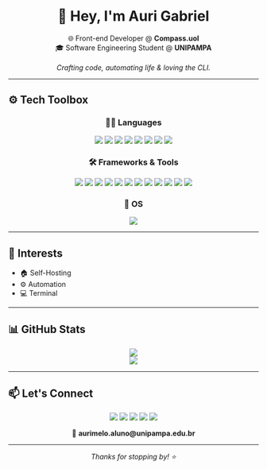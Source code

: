 <h1 align="center">👋 Hey, I'm Auri Gabriel</h1>

<p align="center">
  🌐 Front-end Developer @ <strong>Compass.uol</strong><br>
  🎓 Software Engineering Student @ <strong>UNIPAMPA</strong><br><br>
  <em>Crafting code, automating life & loving the CLI.</em>
</p>

---

## ⚙️ Tech Toolbox

<div align="center">

### 👨‍💻 Languages  
<img src="https://img.shields.io/badge/JavaScript-F7DF1E?style=for-the-badge&logo=javascript&logoColor=black"/>  
<img src="https://img.shields.io/badge/TypeScript-3178C6?style=for-the-badge&logo=typescript&logoColor=white"/>  
<img src="https://img.shields.io/badge/Rust-000000?style=for-the-badge&logo=rust&logoColor=white"/>  
<img src="https://img.shields.io/badge/PHP-777BB4?style=for-the-badge&logo=php&logoColor=white"/>  
<img src="https://img.shields.io/badge/Java-ED8B00?style=for-the-badge&logo=java&logoColor=white"/>  
<img src="https://img.shields.io/badge/Dart-0175C2?style=for-the-badge&logo=dart&logoColor=white"/>  
<img src="https://img.shields.io/badge/Bash-121011?style=for-the-badge&logo=gnu-bash&logoColor=white"/>  
<img src="https://img.shields.io/badge/Python-3776AB?style=for-the-badge&logo=python&logoColor=white"/>

### 🛠 Frameworks & Tools  
<img src="https://img.shields.io/badge/React-61DAFB?style=for-the-badge&logo=react&logoColor=black"/>  
<img src="https://img.shields.io/badge/Flutter-02569B?style=for-the-badge&logo=flutter&logoColor=white"/>  
<img src="https://img.shields.io/badge/Laravel-FF2D20?style=for-the-badge&logo=laravel&logoColor=white"/>  
<img src="https://img.shields.io/badge/Spring_Boot-6DB33F?style=for-the-badge&logo=spring-boot&logoColor=white"/>  
<img src="https://img.shields.io/badge/Node.js-339933?style=for-the-badge&logo=nodedotjs&logoColor=white"/>  
<img src="https://img.shields.io/badge/NestJS-E0234E?style=for-the-badge&logo=nestjs&logoColor=white"/>  
<img src="https://img.shields.io/badge/Docker-2496ED?style=for-the-badge&logo=docker&logoColor=white"/>  
<img src="https://img.shields.io/badge/Git-F05032?style=for-the-badge&logo=git&logoColor=white"/>
<img src="https://img.shields.io/badge/MongoDB-47A248?style=for-the-badge&logo=mongodb&logoColor=white"/>  
<img src="https://img.shields.io/badge/PostgreSQL-4169E1?style=for-the-badge&logo=postgresql&logoColor=white"/>  
<img src="https://img.shields.io/badge/MySQL-4479A1?style=for-the-badge&logo=mysql&logoColor=white"/>  
<img src="https://img.shields.io/badge/SQLite-003B57?style=for-the-badge&logo=sqlite&logoColor=white"/>

### 🧠 OS  
<img src="https://img.shields.io/badge/Linux-FCC624?style=for-the-badge&logo=linux&logoColor=black"/>

</div>

---

## 🌱 Interests

- 🏠 Self-Hosting  
- ⚙️ Automation 
- 💻 Terminal

---

## 📊 GitHub Stats

<div align="center">
  <img src="https://github-readme-stats.vercel.app/api?username=auri-gabriel&show_icons=true&theme=gruvbox&hide_border=true" />
  <br>
<!--  <img src="https://github-readme-stats.vercel.app/api/top-langs/?username=auri-gabriel&layout=compact&theme=gruvbox&hide_border=true"/> -->
  <img src="https://github-readme-stats.vercel.app/api/top-langs/?username=auri-gabriel&layout=compact&theme=gruvbox&hide_border=true&size_weight=1&count_weight=0&hide=blade,html,pug,vim%20snippet,css,scss"/>
</div>

---

## 📫 Let's Connect

<p align="center">
  <a href="https://linkedin.com/in/auri-gabriel"><img src="https://img.shields.io/badge/LinkedIn-0077B5?style=for-the-badge&logo=linkedin&logoColor=white"/></a>
  <a href="https://facebook.com/auri.gabriel"><img src="https://img.shields.io/badge/Facebook-1877F2?style=for-the-badge&logo=facebook&logoColor=white"/></a>
  <a href="https://twitter.com/auri_gabriel"><img src="https://img.shields.io/badge/Twitter-1DA1F2?style=for-the-badge&logo=twitter&logoColor=white"/></a>
  <a href="https://mastodon.social/@auri_gabriel"><img src="https://img.shields.io/badge/Mastodon-6364FF?style=for-the-badge&logo=mastodon&logoColor=white"/></a>
  <a href="https://instagram.com/auri_gabriel"><img src="https://img.shields.io/badge/Instagram-E4405F?style=for-the-badge&logo=instagram&logoColor=white"/></a>
</p>

<p align="center">📧 <strong>aurimelo.aluno@unipampa.edu.br</strong></p>

---

<p align="center"><em>Thanks for stopping by! ⭐️</em></p>
